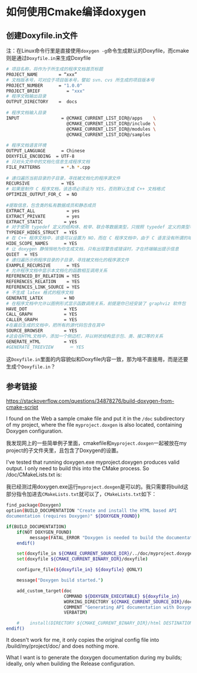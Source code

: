 # 如何使用Cmake编译doxygen

## 创建Doxyfile.in文件

注：在Linux命令行里是直接使用`doxygen -g`命令生成默认的Doxyfile，而cmake则是通过`Doxyfile.in`来生成Doxyfile

```bash
# 项目名称，将作为于所生成的程序文档首页标题
PROJECT_NAME        = “xxx”
# 文档版本号，可对应于项目版本号，譬如 svn、cvs 所生成的项目版本号
PROJECT_NUMBER      = "1.0.0"
PROJECT_BRIEF          = "xxx"
# 程序文档输出目录
OUTPUT_DIRECTORY    =  docs
 
# 程序文档输入目录 
INPUT                = @CMAKE_CURRENT_LIST_DIR@/apps    \
                       @CMAKE_CURRENT_LIST_DIR@/include \
                       @CMAKE_CURRENT_LIST_DIR@/modules \
                       @CMAKE_CURRENT_LIST_DIR@/samples
 
# 程序文档语言环境
OUTPUT_LANGUAGE      = Chinese
DOXYFILE_ENCODING  = UTF-8
# 只对头文件中的文档化信息生成程序文档 
FILE_PATTERNS        = *.h *.cpp
 
# 递归遍历当前目录的子目录，寻找被文档化的程序源文件 
RECURSIVE            = YES 
# 如果是制作 C 程序文档，该选项必须设为 YES，否则默认生成 C++ 文档格式
OPTIMIZE_OUTPUT_FOR_C  = NO
 
#提取信息，包含类的私有数据成员和静态成员
EXTRACT_ALL            = yes
EXTRACT_PRIVATE        = yes
EXTRACT_STATIC        = yes
# 对于使用 typedef 定义的结构体、枚举、联合等数据类型，只按照 typedef 定义的类型名进行文档化
TYPEDEF_HIDES_STRUCT  = YES
# 在 C++ 程序文档中，该值可以设置为 NO，而在 C 程序文档中，由于 C 语言没有所谓的域/名字空间这样的概念，所以此处设置为 YES
HIDE_SCOPE_NAMES      = YES
# 让 doxygen 静悄悄地为你生成文档，只有出现警告或错误时，才在终端输出提示信息
QUIET  = YES
# 递归遍历示例程序目录的子目录，寻找被文档化的程序源文件
EXAMPLE_RECURSIVE      = YES
# 允许程序文档中显示本文档化的函数相互调用关系
REFERENCED_BY_RELATION = YES
REFERENCES_RELATION    = YES
REFERENCES_LINK_SOURCE = YES
# 不生成 latex 格式的程序文档
GENERATE_LATEX        = NO
# 在程序文档中允许以图例形式显示函数调用关系，前提是你已经安装了 graphviz 软件包
HAVE_DOT              = YES
CALL_GRAPH            = YES
CALLER_GRAPH          = YES
#在最后生成的文档中，把所有的源代码包含在其中
SOURCE_BROWSER        = YES
#这会在HTML文档中，添加一个侧边栏，并以树状结构显示包、类、接口等的关系
GENERATE_HTML         = YES
#GENERATE_TREEVIEW      ＝ YES
```

这`Doxyfile.in`里面的内容貌似和Doxyfile内容一致，那为啥不直接用，而是还要生成个`Doxyfile.in`？

## 参考链接

https://stackoverflow.com/questions/34878276/build-doxygen-from-cmake-script

I found on the Web a sample cmake file and put it in the `/doc` subdirectory of my project, where the file `myproject.doxgen` is also located, containing Doxygen configuration.

我发现网上的一些简单例子里面，cmakefile和`myproject.doxgen`一起被放在my project的子文件夹里，且包含了Doxygen的设置。

I've tested that running doxygen.exe myproject.doxygen produces valid output. I only need to build this into the CMake process. So /doc/CMakeLists.txt is:

我已经测过用doxygen.exe运行`myproject.doxgen`是可以的。我只需要将build这部分指令加进去`CMakeLists.txt`就可以了，`CMakeLists.txt`如下：

```bash
find_package(Doxygen)
option(BUILD_DOCUMENTATION "Create and install the HTML based API        
documentation (requires Doxygen)" ${DOXYGEN_FOUND})

if(BUILD_DOCUMENTATION)
    if(NOT DOXYGEN_FOUND)
         message(FATAL_ERROR "Doxygen is needed to build the documentation.")
    endif()

    set(doxyfile_in ${CMAKE_CURRENT_SOURCE_DIR}/../doc/myproject.doxygen)
    set(doxyfile ${CMAKE_CURRENT_BINARY_DIR}/doxyfile)

    configure_file(${doxyfile_in} ${doxyfile} @ONLY)

    message("Doxygen build started.")

    add_custom_target(doc
                      COMMAND ${DOXYGEN_EXECUTABLE} ${doxyfile_in}
                      WORKING_DIRECTORY ${CMAKE_CURRENT_SOURCE_DIR}/doc
                      COMMENT "Generating API documentation with Doxygen"
                      VERBATIM)

    #    install(DIRECTORY ${CMAKE_CURRENT_BINARY_DIR}/html DESTINATION     share/doc)
endif()
```

It doesn't work for me, it only copies the original config file into /build/my/project/doc/ and does nothing more.

What I want is to generate the doxygen documentation during my builds; ideally, only when building the Release configuration.



